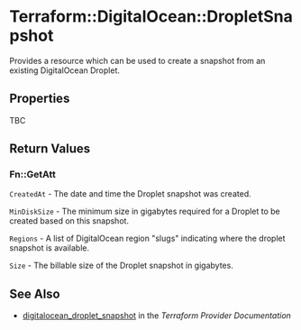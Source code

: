 # Terraform::DigitalOcean::DropletSnapshot

Provides a resource which can be used to create a snapshot from an existing DigitalOcean Droplet.

## Properties

TBC

## Return Values

### Fn::GetAtt

`CreatedAt` - The date and time the Droplet snapshot was created.

`MinDiskSize` - The minimum size in gigabytes required for a Droplet to be created based on this snapshot.

`Regions` - A list of DigitalOcean region "slugs" indicating where the droplet snapshot is available.

`Size` - The billable size of the Droplet snapshot in gigabytes.

## See Also

* [digitalocean_droplet_snapshot](https://www.terraform.io/docs/providers/digitalocean/r/droplet_snapshot.html) in the _Terraform Provider Documentation_